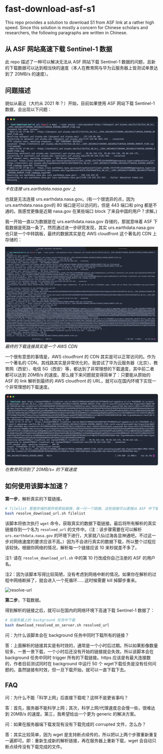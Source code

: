 # fast-download-asf-s1

This repo provides a solution to download S1 from ASF link at a rather high speed.
Since this solution is mostly a concern for Chinese scholars and researchers,
the following paragraphs are written in Chinese.

## 从 ASF 网站高速下载 Sentinel-1 数据

此 repo 描述了一种可以解决无法从 ASF 网站下载 Sentinel-1 数据的问题，且新的下载数据可以达到相当快的速度（本人在教育网与华为云服务器上皆测试单景达到了 20MB/s 的速度）。

## 问题描述

貌似从最近（大约从 2021 年？）开始，目前如果使用 ASF 网站下载 Sentinel-1 数据，会出现以下问题：

![problem-descrition-1](img/problem-description-1.png)
*卡在连接 urs.earthdata.nasa.gov 上*

也就是无法连接 urs.earthdata.nasa.gov。(有一个很诡异的点，因为 urs.earthdata.nasa.gov的 80 端口是可以访问的，但是 443 端口和 ping 都是不通的。我感觉更像是近期 nasa.gov 在某些端口 block 了来自中国的用户？求解。)

我一开始一直以为数据是在 urs.earthdata.nasa.gov 存储的，那就意味着 ASF 下载数据是死路一条了。然而通过进一步研究发现，其实 urs.earthdata.nasa.gov 也只是一个中转跳板，最终的数据其实是在 AWS cloudfront 这个著名的 CDN 上存储的：

![final-download-url](img/final-download-url.png)
*最终的下载连接其实是一个 AWS CDN*

一个很有意思的事情是，AWS cloudfront 的 CDN 其实是可以正常访问的。作为一个著名的 CDN，其线路其实是非常优化的，我尝试了华为云服务器（北京）、教育网（西安）、电信 5G（西安）等，都达到了非常理想的下载速度，其中前二者都可以达到 20MB/s 的速度。那么接下来问题就变得简单了：只要能从原始的 ASF 的 link 解析到最终的 AWS cloudfront 的 URL，就可以在国内环境下实现一个非常理想的下载速度。

![download-from-nwpu](img/download-from-nwpu.png)
*在教育网测到了 20MB/s+ 的下载速度*

## 如何使用该脚本加速？

**第一步**，解析真实的下载链接。

```bash
# filelist 里面存储的是所有原始链接，每一行一个链接。这些链接可以直接从 ASF 中下载得到。
bash resolve_download_url.sh filelist
```

该脚本将依次执行 `wget` 命令，获取真实的数据下载链接。最后将所有解析的真实链接存到一个名为 `resolved_url` 的文件中。（注：该步骤需要在可以解析 `urs.earthdata.nasa.gov` 的环境下进行，大家就八仙过海各显神通吧，不过这一步对网络速度的要求应该不高。）因为不会进行真实的数据下载，所以整个过程应该较快。根据你网络的情况，解析每一个链接应该 10 来秒就差不多了。

注1: 请在 `resolve_download_url.sh` 中的第 10 行改成你自己注册的 ASF 的用户名。

注2：因为该脚本写得比较简陋，没有考虑到网络中断的情况。如果你在解析的过程中网络断掉了，就会进入一个死循环……这时候需要 kill 掉脚步重来。

![resolve-url](img/resolve-url.gif)

**第二步**，下载数据。

得到解析的链接之后，就可以在国内的网络环境下高速下载 Sentinel-1 数据了：

```bash
# 在服务器上的 background 任务中下载
bash download_resolved_on_server.sh resolved_url
```

问：为什么该脚本会在 background 任务中同时下载所有的链接？

答：上面解析的链接其实是有时效的，通常是一个小时后过期。所以如果影像数量较多，一景一景下载，一个小时后还没有开始的链接就会失效。所以该脚本会在 background 任务中同时 trigger 所有的下载链接。https 应该是有最大连接数的，作者目前测试同时在 background 中运行 50 个 wget下载任务是没有任何问题的。虽然链接有时效，但一旦下载开始，就可以一直下载下去。

## FAQ

问：为什么不能「科学上网」后直接下载呢？这样不是更省事吗？

答：首先，服务器不能科学上网；其次，科学上网/代理速度总会慢一些，很难达到 20MB/s 的速度。第三，我希望给出一个更为 generic 的解决方案。

问：如果在服务器端下载发现有没有下载完成的 corrupted 文件，怎么办？

答：其实比较简单，因为 wget 是支持断点续传的，所以把以上两个步骤重新重复一遍即可。即：重新生成新的解析链接，再在服务器上重新下载，wget 会自动只断点续传没有下载完成的文件。